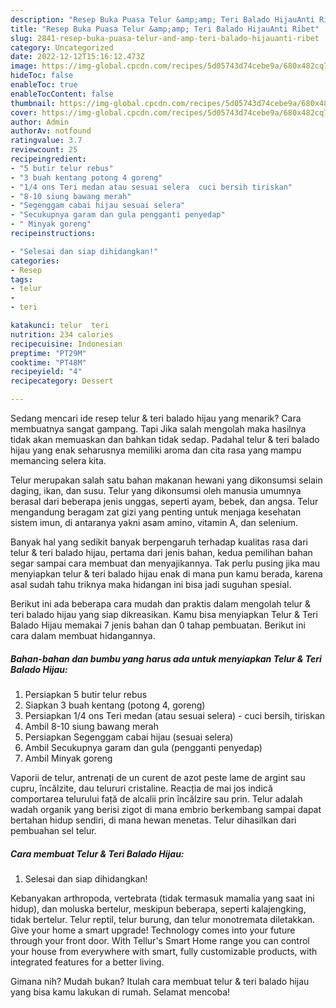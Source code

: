 ```yaml
---
description: "Resep Buka Puasa Telur &amp;amp; Teri Balado HijauAnti Ribet"
title: "Resep Buka Puasa Telur &amp;amp; Teri Balado HijauAnti Ribet"
slug: 2841-resep-buka-puasa-telur-and-amp-teri-balado-hijauanti-ribet
category: Uncategorized
date: 2022-12-12T15:16:12.473Z
image: https://img-global.cpcdn.com/recipes/5d05743d74cebe9a/680x482cq70/telur-teri-balado-hijau-foto-resep-utama.jpg
hideToc: false
enableToc: true
enableTocContent: false
thumbnail: https://img-global.cpcdn.com/recipes/5d05743d74cebe9a/680x482cq70/telur-teri-balado-hijau-foto-resep-utama.jpg
cover: https://img-global.cpcdn.com/recipes/5d05743d74cebe9a/680x482cq70/telur-teri-balado-hijau-foto-resep-utama.jpg
author: Admin
authorAv: notfound
ratingvalue: 3.7
reviewcount: 25
recipeingredient:
- "5 butir telur rebus"
- "3 buah kentang potong 4 goreng"
- "1/4 ons Teri medan atau sesuai selera  cuci bersih tiriskan"
- "8-10 siung bawang merah"
- "Segenggam cabai hijau sesuai selera"
- "Secukupnya garam dan gula pengganti penyedap"
- " Minyak goreng"
recipeinstructions:

- "Selesai dan siap dihidangkan!"
categories:
- Resep
tags:
- telur
- 
- teri

katakunci: telur  teri 
nutrition: 234 calories
recipecuisine: Indonesian
preptime: "PT29M"
cooktime: "PT48M"
recipeyield: "4"
recipecategory: Dessert

---
```



Sedang mencari ide resep telur &amp; teri balado hijau yang menarik? Cara membuatnya sangat gampang. Tapi Jika salah mengolah maka hasilnya tidak akan memuaskan dan bahkan tidak sedap. Padahal telur &amp; teri balado hijau yang enak seharusnya memiliki aroma dan cita rasa yang mampu memancing selera kita.


Telur merupakan salah satu bahan makanan hewani yang dikonsumsi selain daging, ikan, dan susu. Telur yang dikonsumsi oleh manusia umumnya berasal dari beberapa jenis unggas, seperti ayam, bebek, dan angsa. Telur mengandung beragam zat gizi yang penting untuk menjaga kesehatan sistem imun, di antaranya yakni asam amino, vitamin A, dan selenium.

Banyak hal yang sedikit banyak berpengaruh terhadap kualitas rasa dari telur &amp; teri balado hijau, pertama dari jenis bahan, kedua pemilihan bahan segar sampai cara membuat dan menyajikannya. Tak perlu pusing jika mau menyiapkan telur &amp; teri balado hijau enak di mana pun kamu berada, karena asal sudah tahu triknya maka hidangan ini bisa jadi suguhan spesial.


Berikut ini ada beberapa cara mudah dan praktis dalam mengolah telur &amp; teri balado hijau yang siap dikreasikan. Kamu bisa menyiapkan Telur &amp; Teri Balado Hijau memakai 7 jenis bahan dan 0 tahap pembuatan. Berikut ini cara dalam membuat hidangannya.

<!--inarticleads1-->

##### Bahan-bahan dan bumbu yang harus ada untuk menyiapkan Telur &amp; Teri Balado Hijau:

1. Persiapkan 5 butir telur rebus
1. Siapkan 3 buah kentang (potong 4, goreng)
1. Persiapkan 1/4 ons Teri medan (atau sesuai selera) - cuci bersih, tiriskan
1. Ambil 8-10 siung bawang merah
1. Persiapkan Segenggam cabai hijau (sesuai selera)
1. Ambil Secukupnya garam dan gula (pengganti penyedap)
1. Ambil  Minyak goreng


Vaporii de telur, antrenați de un curent de azot peste lame de argint sau cupru, încălzite, dau telururi cristaline. Reacția de mai jos indică comportarea telurului față de alcalii prin încălzire sau prin. Telur adalah wadah organik yang berisi zigot di mana embrio berkembang sampai dapat bertahan hidup sendiri, di mana hewan menetas. Telur dihasilkan dari pembuahan sel telur. 

<!--inarticleads2-->

##### Cara membuat Telur &amp; Teri Balado Hijau:


1. Selesai dan siap dihidangkan!

Kebanyakan arthropoda, vertebrata (tidak termasuk mamalia yang saat ini hidup), dan moluska bertelur, meskipun beberapa, seperti kalajengking, tidak bertelur. Telur reptil, telur burung, dan telur monotremata diletakkan. Give your home a smart upgrade! Technology comes into your future through your front door. With Tellur&#39;s Smart Home range you can control your house from everywhere with smart, fully customizable products, with integrated features for a better living. 

Gimana nih? Mudah bukan? Itulah cara membuat telur &amp; teri balado hijau yang bisa kamu lakukan di rumah. Selamat mencoba!
